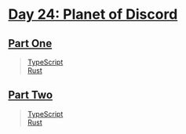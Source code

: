 # [Day 24: Planet of Discord](https://adventofcode.com/2019/day/24)

## [Part One](https://adventofcode.com/2019/day/24#part1)

> [TypeScript](/solutions/typescript/2019/24/src/p1.ts)\
> [Rust](/solutions/rust/2019/24/src/lib.rs)

## [Part Two](https://adventofcode.com/2019/day/24#part2)

> [TypeScript](/solutions/typescript/2019/24/src/p2.ts)\
> [Rust](/solutions/rust/2019/24/src/lib.rs)

